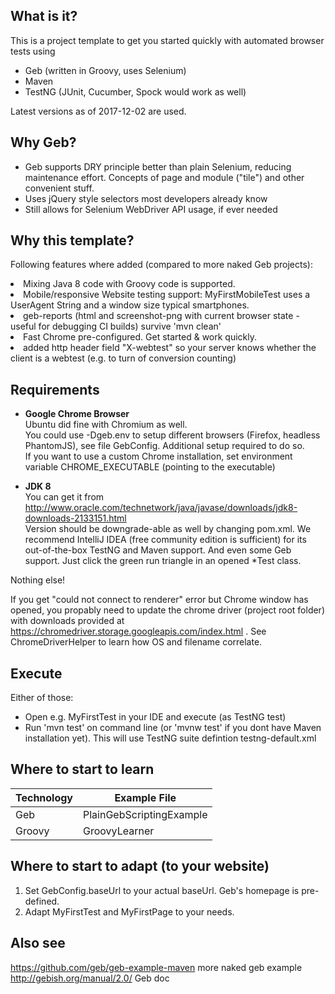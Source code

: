 ## What is it?
This is a project template to get you started quickly with automated browser tests using 
- Geb (written in Groovy, uses Selenium)
- Maven
- TestNG (JUnit, Cucumber, Spock would work as well)

Latest versions as of 2017-12-02 are used. 

## Why Geb?
- Geb supports DRY principle better than plain Selenium, reducing maintenance effort. Concepts of page and module ("tile") and other convenient stuff.
- Uses jQuery style selectors most developers already know 
- Still allows for Selenium WebDriver API usage, if ever needed 

## Why this template?
Following features where added (compared to more naked Geb projects):
<li>Mixing Java 8 code with Groovy code is supported.
<li>Mobile/responsive Website testing support: MyFirstMobileTest uses a UserAgent String and a window size typical smartphones.
<li>geb-reports (html and screenshot-png with current browser state - useful for debugging CI builds) survive 'mvn clean'
<li>Fast Chrome pre-configured. Get started & work quickly.
<li>added http header field "X-webtest" so your server knows whether the client is a webtest (e.g. to turn of conversion counting) 

## Requirements
- **Google Chrome Browser**<br>
Ubuntu did fine with Chromium as well.<br>
You could use -Dgeb.env to setup different browsers (Firefox, headless PhantomJS), see file GebConfig. Additional setup required to do so.<br>
If you want to use a custom Chrome installation, set environment variable CHROME_EXECUTABLE (pointing to the executable)

- **JDK 8** <br>
You can get it from http://www.oracle.com/technetwork/java/javase/downloads/jdk8-downloads-2133151.html <br>
Version should be downgrade-able as well by changing pom.xml.
We recommend IntelliJ IDEA (free community edition is sufficient) for its out-of-the-box TestNG and Maven support. And even some Geb support. Just click the green run triangle in an opened *Test class.

Nothing else!

If you get "could not connect to renderer" error but Chrome window has opened, you propably need to update the chrome driver (project root folder) with downloads provided at 
https://chromedriver.storage.googleapis.com/index.html 
. See ChromeDriverHelper to learn how OS and filename correlate.

## Execute
Either of those:
- Open e.g. MyFirstTest in your IDE and execute (as TestNG test)
- Run 'mvn test' on command line (or 'mvnw test' if you dont have Maven installation yet). 
This will use TestNG suite defintion testng-default.xml

## Where to start to learn
| Technology |      Example File          | 
|------------|----------------------------|
| Geb        |   PlainGebScriptingExample | 
| Groovy     |   GroovyLearner            |   

## Where to start to adapt (to your website)
1. Set GebConfig.baseUrl to your actual baseUrl. Geb's homepage is pre-defined.
1. Adapt MyFirstTest and MyFirstPage to your needs.

## Also see
https://github.com/geb/geb-example-maven more naked geb example<br>
http://gebish.org/manual/2.0/ Geb doc